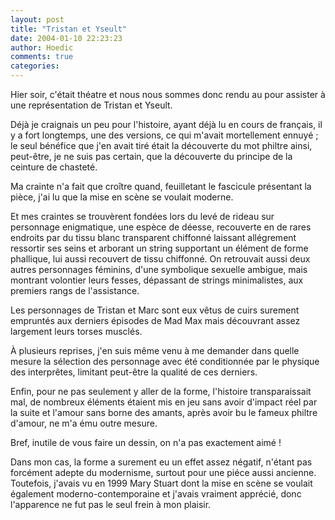 ```yaml
---
layout: post
title: "Tristan et Yseult"
date: 2004-01-10 22:23:23
author: Hoedic
comments: true
categories: 
---
```



Hier soir, c'était théatre et nous nous sommes donc rendu au  pour assister à une représentation de Tristan et Yseult.

Déjà je craignais un peu pour l'histoire, ayant déjà lu en cours de français, il y a fort longtemps, une des versions, ce qui m'avait mortellement ennuyé ; le seul bénéfice que j'en avait tiré était la découverte du mot philtre ainsi, peut-être, je ne suis pas certain, que la découverte du principe de la ceinture de chasteté.

Ma crainte n'a fait que croître quand, feuilletant le fascicule présentant la pièce, j'ai lu que la mise en scène se voulait moderne.

Et mes craintes se trouvèrent fondées lors du levé de rideau sur personnage enigmatique, une espèce de déesse, recouverte en de rares endroits par du tissu blanc transparent chiffonné laissant allégrement ressortir ses seins et arborant un string supportant un élément de forme phallique, lui aussi recouvert de tissu chiffonné. On retrouvait aussi deux autres personnages féminins, d'une symbolique sexuelle ambigue, mais montrant volontier leurs fesses, dépassant de strings minimalistes, aux premiers rangs de l'assistance.

Les personnages de Tristan et Marc sont eux vêtus de cuirs surement empruntés aux derniers épisodes de Mad Max mais découvrant assez largement leurs torses musclés.

À plusieurs reprises, j'en suis même venu à me demander dans quelle mesure la sélection des personnage avec été conditionnée par le physique des interprêtes, limitant peut-être la qualité de ces derniers.

Enfin, pour ne pas seulement y aller de la forme, l'histoire transparaissait mal, de nombreux éléments étaient mis en jeu sans avoir d'impact réel par la suite et l'amour sans borne des amants, après avoir bu le fameux philtre d'amour, ne m'a ému outre mesure.

Bref, inutile de vous faire un dessin, on n'a pas exactement aimé !

Dans mon cas, la forme a surement eu un effet assez négatif, n'étant pas forcément adepte du modernisme, surtout pour une piéce aussi ancienne. Toutefois, j'avais vu en 1999 Mary Stuart dont la mise en scène se voulait également moderno-contemporaine et j'avais vraiment apprécié, donc l'apparence ne fut pas le seul frein à mon plaisir.